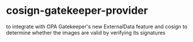 # cosign-gatekeeper-provider
to integrate with OPA Gatekeeper's new ExternalData feature and cosign to determine whether the images  are valid by verifying its signatures
